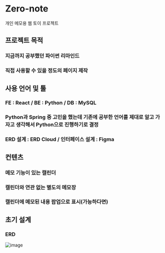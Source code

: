 # Zero-note
개인 메모용 웹 토이 프로젝트

## 프로젝트 목적
### 지금까지 공부했던 파이썬 리마인드
### 직접 사용할 수 있을 정도의 페이지 제작

## 사용 언어 및 툴
### FE : React / BE : Python / DB : MySQL
### Python과 Spring 중 고민을 했는데 기존에 공부한 언어를 제대로 알고 가자고 생각해서 Python으로 진행하기로 결정

### ERD 설계 : ERD Cloud / 인터페이스 설계 : Figma

## 컨텐츠
### 메모 기능이 있는 캘린더
### 캘린더와 연관 없는 별도의 메모장
### 캘린더에 메모된 내용 팝업으로 표시(가능하다면)

## 초기 설계
### ERD
![image](https://user-images.githubusercontent.com/87646738/226279345-985e8f96-5d8c-4002-818e-9f0fcb426ae8.png)
